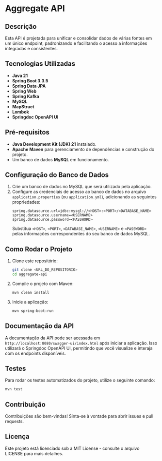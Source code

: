 # Aggregate API

## Descrição
Esta API é projetada para unificar e consolidar dados de várias fontes em um único endpoint, padronizando e facilitando o acesso a informações integradas e consistentes.

## Tecnologias Utilizadas
- **Java 21**
- **Spring Boot 3.3.5**
- **Spring Data JPA**
- **Spring Web**
- **Spring Kafka**
- **MySQL**
- **MapStruct**
- **Lombok**
- **Springdoc OpenAPI UI**

## Pré-requisitos
- **Java Development Kit (JDK) 21** instalado.
- **Apache Maven** para gerenciamento de dependências e construção do projeto.
- Um banco de dados **MySQL** em funcionamento.

## Configuração do Banco de Dados
1. Crie um banco de dados no MySQL que será utilizado pela aplicação.
2. Configure as credenciais de acesso ao banco de dados no arquivo `application.properties` (ou `application.yml`), adicionando as seguintes propriedades:
   ```properties
   spring.datasource.url=jdbc:mysql://<HOST>:<PORT>/<DATABASE_NAME>
   spring.datasource.username=<USERNAME>
   spring.datasource.password=<PASSWORD>
   ```
   Substitua `<HOST>`, `<PORT>`, `<DATABASE_NAME>`, `<USERNAME>` e `<PASSWORD>` pelas informações correspondentes do seu banco de dados MySQL.

## Como Rodar o Projeto
1. Clone este repositório:
   ```bash
   git clone <URL_DO_REPOSITORIO>
   cd aggregate-api
   ```
2. Compile o projeto com Maven:
   ```bash
   mvn clean install
   ```
3. Inicie a aplicação:
   ```bash
   mvn spring-boot:run
   ```

## Documentação da API
A documentação da API pode ser acessada em `http://localhost:8080/swagger-ui/index.html` após iniciar a aplicação. Isso utilizará o Springdoc OpenAPI UI, permitindo que você visualize e interaja com os endpoints disponíveis.

## Testes
Para rodar os testes automatizados do projeto, utilize o seguinte comando:
```bash
mvn test
```

## Contribuição
Contribuições são bem-vindas! Sinta-se à vontade para abrir issues e pull requests.

## Licença
Este projeto está licenciado sob a MIT License - consulte o arquivo LICENSE para mais detalhes.
